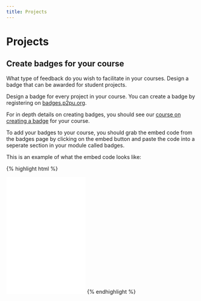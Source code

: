 ```yaml
---
title: Projects
---
```


# Projects

## Create badges for your course

What type of feedback do you wish to facilitate in your courses. Design a badge that can be awarded for student projects.

Design a badge for every project in your course. You can create a badge by registering on [badges.p2pu.org](https://badges.p2pu.org).

For in depth details on creating badges, you should see our [course on creating a badge](https://p2pu.org/en/courses/653/content/1254/) for your course.

To add your badges to your course, you should grab the embed code from the badges page by clicking on the embed button and paste the code into a seperate section in your module called badges.

This is an example of what the embed code looks like:

{% highlight html %}
<iframe id="badge_embed" type="text/html" frameborder="0" height="310" width="210" src="//badges.p2pu.org/en/badge/view/3/embedded/?rendering=normal"></iframe>
{% endhighlight %}

